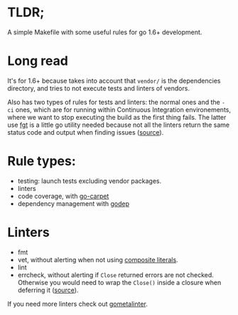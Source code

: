 # TLDR;

A simple Makefile with some useful rules for go 1.6+ development.

# Long read

It's for 1.6+ because takes into account that `vendor/` is the dependencies directory, and tries to not execute tests and linters of vendors.

Also has two types of rules for tests and linters: the normal ones and the `-ci` ones, which are for running within Continuous Integration environements, where we want to stop executing the build as the first thing fails. The latter use [fgt](https://github.com/GeertJohan/fgt) is a little go utility needed because not all the linters return the same status code and output when finding issues ([source](https://github.com/golang/lint/issues/65)).

# Rule types:

- testing: launch tests excluding vendor packages.
- linters
- code coverage, with [go-carpet](https://github.com/msoap/go-carpet)
- dependency management with [godep](https://github.com/tools/godep)

# Linters

- fmt
- vet, without alerting when not using [composite literals](https://golang.org/cmd/vet/#hdr-Unkeyed_composite_literals).
- lint
- errcheck, without alerting if `Close` returned errors are not checked. Otherwise you would need to wrap the `Close()` inside a closure when deferring it ([source](https://github.com/kisielk/errcheck/issues/101)).

If you need more linters check out [gometalinter](https://github.com/alecthomas/gometalinter).
